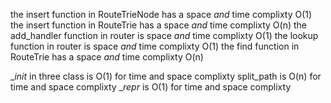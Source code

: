 the insert function in RouteTrieNode has a space *and* time complixty O(1)
the insert function in RouteTrie has a space *and* time complixty O(n)
the add_handler function in router is space *and* time complixty O(1)
the lookup function in router is space *and* time complixty O(1)
the find function in RouteTrie has a space *and* time complixty O(n)

 __init_ in three class is O(1) for time and space complixty
 split_path is O(n) for time and space complixty
__repr_ is O(1) for time and space complixty